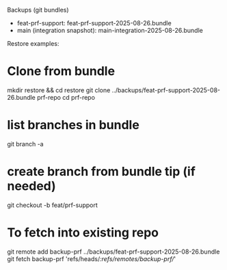 Backups (git bundles)

- feat-prf-support: feat-prf-support-2025-08-26.bundle
- main (integration snapshot): main-integration-2025-08-26.bundle

Restore examples:

# Clone from bundle
mkdir restore && cd restore
git clone ../backups/feat-prf-support-2025-08-26.bundle prf-repo
cd prf-repo
# list branches in bundle
git branch -a
# create branch from bundle tip (if needed)
git checkout -b feat/prf-support

# To fetch into existing repo
git remote add backup-prf ../backups/feat-prf-support-2025-08-26.bundle
git fetch backup-prf 'refs/heads/*:refs/remotes/backup-prf/*'
